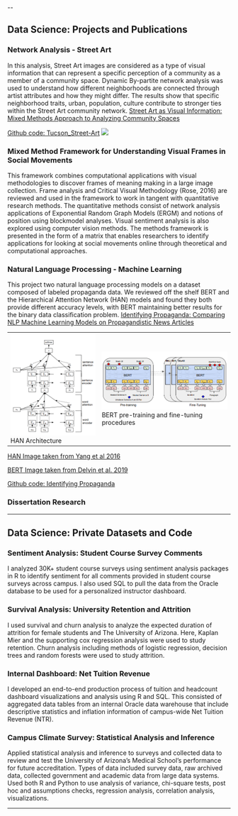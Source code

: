 --
## Data Science: Projects and Publications

### Network Analysis - Street Art
In this analysis, Street Art images are considered as a type of visual information that can represent a specific perception of a community as a member of a community space. Dynamic By-partite network analysis was used to understand how different neighborhoods are connected through artist attributes and how they might differ. The results show that specific neighborhood traits, urban, population, culture contribute to stronger ties within the Street Art community network.
[Street Art as Visual Information: Mixed Methods Approach to Analyzing Community Spaces](https://asistdl.onlinelibrary.wiley.com/doi/abs/10.1002/pra2.537)

[Github code: Tucson_Street-Art](/Tucson_Street-Art)
<img src="images/dummy_thumbnail.jpg?raw=true"/>

### Mixed Method Framework for Understanding Visual Frames in Social Movements
This framework combines computational applications with visual methodologies to discover frames of meaning making in a large image collection. Frame analysis and Critical Visual Methodology (Rose, 2016) are reviewed and used in the framework to work in tangent with quantitative research methods. The quantitative methods consist of network analysis applications of Exponential Random Graph Models (ERGM) and notions of position using blockmodel analyses. Visual sentiment analysis is also explored using  computer vision methods. The methods framework is presented in the form of a matrix that enables researchers to identify applications for looking at social movements online through theoretical and computational approaches.

### Natural Language Processing - Machine Learning 
This project two natural language processing models on a dataset composed of labeled propaganda data. We reviewed off the shelf BERT and the Hierarchical Attention Network (HAN) models and found they both provide different accuracy levels, with BERT maintaining better results for the binary data classification problem.
[Identifying Propaganda: Comparing NLP Machine Learning Models on Propagandistic News Articles](https://papers.ssrn.com/sol3/papers.cfm?abstract_id=3748821)


<table>
  <tr>
    <td><img src="images/HAN.png?raw=true"/> HAN Architecture</td>
    <td><img src="images/BERT.png?raw=true"/>BERT pre-training and fine-tuning procedures</td>
  </tr>
</table>

<!-- *HAN architecture -* -->
<!-- <img src="images/HAN.png?raw=true"/> -->
[HAN Image taken from Yang et al 2016](https://aclanthology.org/N16-1174.pdf)
<!-- Z. Yang, D. Yang, C. Dyer, X. He, A. Smola, and E. Hovy,“Hierarchical
Attention Networks for Document Classification,”in Proceedings of the
2016 Conference of the North American Chapter of the Association for
Computational Linguistics: Human Language Technologies, San Diego,
California, 2016, pp. 14801489, doi: 10.18653/v1/N16-1174. -->

<!-- *BERT pre-training and fine-tuning procedures -* -->
<!-- <img src="images/BERT.png?raw=true"/> -->
[BERT Image taken from Delvin et al. 2019](http://arxiv.org/abs/1810.04805) 
<!-- J. Devlin, M. Chang, K Lee, K. Toutanova, ”BERT: Pre-training of
Deep Bidirectional Transformers for Language Understanding”, CoRR
abs/1810.04805, May 24 2019, http://arxiv.org/abs/1810.04805.-->

[Github code: Identifying Propaganda](/ECE-Final)


### Dissertation Research

---
## Data Science: Private Datasets and Code

### Sentiment Analysis: Student Course Survey Comments

I analyzed 30K+ student course surveys using sentiment analysis packages in R to identify sentiment for all comments provided in student course surveys across campus. I also used SQL to pull the data from the Oracle database to be used for a personalized instructor dashboard.

### Survival Analysis: University Retention and Attrition

I used survival and churn analysis to analyze the expected duration of attrition for female students and The University of Arizona. Here, Kaplan Mier and the supporting cox regression analysis were used to study retention. Churn analysis including methods of logistic regression, decision trees and random forests were used to study attrition.

### Internal Dashboard: Net Tuition Revenue

I developed an end-to-end production process of tuition and headcount dashboard visualizations and analysis using R and SQL. This consisted of aggregated data tables from an internal Oracle data warehouse that include descriptive statistics and inflation information of campus-wide Net Tuition Revenue (NTR).

### Campus Climate Survey: Statistical Analysis and Inference

Applied statistical analysis and inference to surveys and collected data to review and test the University of Arizona’s Medical School’s performance for future accreditation. Types of data included survey data, raw archived data, collected government and academic data from large data systems. Used both R and Python to use analysis of variance, chi-square tests, post hoc and assumptions checks, regression analysis, correlation analysis, visualizations.

<!-- ---
[Project 1 Title](/sample_page)
<img src="images/dummy_thumbnail.jpg?raw=true"/>


---

### Category Name 2

- [Project 1 Title](http://example.com/)
- [Project 2 Title](http://example.com/)
- [Project 3 Title](http://example.com/)
- [Project 4 Title](http://example.com/)
- [Project 5 Title](http://example.com/)

--- -->




---
<!-- <p style="font-size:11px">Page template forked from <a href="https://github.com/evanca/quick-portfolio">evanca</a></p> -->
<!-- Remove above link if you don't want to attibute -->

